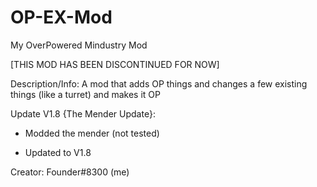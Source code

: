 # OP-EX-Mod

My OverPowered Mindustry Mod

[THIS MOD HAS BEEN DISCONTINUED FOR NOW]

Description/Info: A mod that adds OP things and changes a few existing things (like a turret) and makes it OP

Update V1.8 {The Mender Update}:

- Modded the mender (not tested)

- Updated to V1.8


Creator: Founder#8300
(me)
